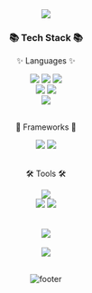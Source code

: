 <div align=center>
	<img src="https://capsule-render.vercel.app/api?type=waving&color=75bde0&height=200&section=header&text=Hello%20World!&fontSize=50" />	
</div>
<div align=center>
	<h3>📚 Tech Stack 📚</h3>
	<p>✨ Languages ✨</p>
</div>
<div align="center">
	<img src="https://img.shields.io/badge/Java-007396?style=flat&logo=Conda-Forge&logoColor=white" />
	<img src="https://img.shields.io/badge/JavaScript-F7DF1E?style=flat&logo=JavaScript&logoColor=white" />
	<img src="https://img.shields.io/badge/jQuery-0769AD?style=flat&logo=jQuery&logoColor=white" /> <br>
	<img src="https://img.shields.io/badge/HTML5-E34F26?style=flat&logo=HTML5&logoColor=white" />
	<img src="https://img.shields.io/badge/CSS3-1572B6?style=flat&logo=CSS3&logoColor=white" />
	<br>
	<img src="https://img.shields.io/badge/Oracle%20SQL-F80000?style=flat&logo=Oracle&logoColor=white" />
	<!--<img src="https://img.shields.io/badge/MySQL-4479A1?style=flat&logo=MySQL&logoColor=white" /> -->
	<!--<img src="https://img.shields.io/badge/MariaDB-003545?style=flat&logo=MariaDB&logoColor=white" /> -->
	<!--<img src="https://img.shields.io/badge/Linux-FCC624?style=flat&logo=Linux&logoColor=white" /> -->
</div>
<br>
<div align=center>
	<p>🔮 Frameworks 🔮</p>
</div>
<div align=center>
	<img src="https://img.shields.io/badge/Spring-6DB33F?style=flat&logo=Spring&logoColor=white" />
	<!--<img src="https://img.shields.io/badge/Bootstrap-7952B3?style=flat&logo=Bootstrap&logoColor=white" /> -->
	<!--<img src="https://img.shields.io/badge/Selenium-43B02A?style=flat&logo=Selenium&logoColor=white" /> -->
	<img src="https://img.shields.io/badge/Mybatis-000000?style=flat&logo=Fluentd&logoColor=white" />
</div>
<br>
<div align=center>
	<p>🛠 Tools 🛠</p>
</div>
<div align=center>
	<img src="https://img.shields.io/badge/Eclipse%20IDE-2C2255?style=flat&logo=EclipseIDE&logoColor=white" />
	<!--<img src="https://img.shields.io/badge/Visual%20Studio%20Code-007ACC?style=flat&logo=VisualStudioCode&logoColor=white" />-->
	<br>
	<img src="https://img.shields.io/badge/Tomcat-F8DC75?style=flat&logo=ApacheTomcat&logoColor=white" />
	<!--<img src="https://img.shields.io/badge/NGINX-009639?style=flat&logo=NGINX&logoColor=white" />-->
	<!--<img src="https://img.shields.io/badge/AWS-232F3E?style=flat&logo=AmazonAWS&logoColor=white" />-->
	<!--<img src="https://img.shields.io/badge/SVN-809CC9?style=flat&logo=Subversion&logoColor=white" />-->
	<img src="https://img.shields.io/badge/GitHub-181717?style=flat&logo=GitHub&logoColor=white" />
</div>
<br>
<!--
<div align=center>
	<p>🎨 SNS & Portfolio 🎨</p>
</div>
<div align=center>
	<a href="https://yermi.co.kr">
		<img src="https://img.shields.io/badge/Portfolio-FF3633?style=flat&logo=Micro.blog&logoColor=white" />
	</a>
	<a href="https://yermi.tistory.com">
		<img src="https://img.shields.io/badge/Blog-FF9800?style=flat&logo=Blogger&logoColor=white" />
	</a>
	<a href="mailto:admin@yermi.co.kr">
		<img src="https://img.shields.io/badge/Mail-30B980?style=flat&logo=Gmail&logoColor=white" />
	</a>
	<a href="https://gentle-snowboard-1c6.notion.site/Yermi-5e8c65dba4df4ab09e83665cf2ee001d">
		<img src="https://img.shields.io/badge/Notion-000000?style=flat&logo=Notion&logoColor=white" />
	</a>
	<br>
</div>
-->
<div align=center>
<br>
<img src="https://github-readme-stats.vercel.app/api/top-langs/?username=hallosophie&layout=compact">
	<br><br>
<img src="https://github-readme-stats.vercel.app/api?username=hallosophie&show_icons=true">

<!--![Taehyun's GitHub Contributor stats](https://github-contributor-stats.vercel.app/api?username=hallosophie)-->

<br>
<br>
<!--
<p>🏆 Baekjoon solved rank 🏆</p>
	
[![Solved.ac Profile](http://mazassumnida.wtf/api/v2/generate_badge?boj=hallosophie)](https://solved.ac/kycasdzxc)
</div>
-->
	
![footer](https://capsule-render.vercel.app/api?color=75bde0&height=150&type=waving&section=footer)
